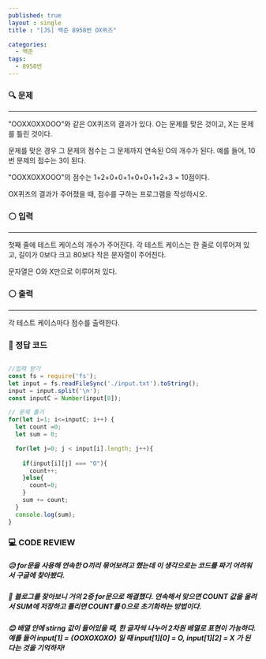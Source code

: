 ```yaml
---
published: true
layout : single
title : "[JS] 백준 8958번 OX퀴즈"

categories:
  - 백준
tags:
  - 8958번
---
```


### 🔍 문제
---------
"OOXXOXXOOO"와 같은 OX퀴즈의 결과가 있다. O는 문제를 맞은 것이고, X는 문제를 틀린 것이다. 

문제를 맞은 경우 그 문제의 점수는 그 문제까지 연속된 O의 개수가 된다. 예를 들어, 10번 문제의 점수는 3이 된다.

"OOXXOXXOOO"의 점수는 1+2+0+0+1+0+0+1+2+3 = 10점이다.

OX퀴즈의 결과가 주어졌을 때, 점수를 구하는 프로그램을 작성하시오.

### ⚪ 입력
---
첫째 줄에 테스트 케이스의 개수가 주어진다. 각 테스트 케이스는 한 줄로 이루어져 있고, 길이가 0보다 크고 80보다 작은 문자열이 주어진다. 

문자열은 O와 X만으로 이루어져 있다.

### ⚪ 출력
---
각 테스트 케이스마다 점수를 출력한다.

### 📝 정답 코드
```javascript

//입력 받기
const fs = require('fs');
let input = fs.readFileSync('./input.txt').toString();
input = input.split('\n');
const inputC = Number(input[0]);

// 문제 풀기
for(let i=1; i<=inputC; i++) {
  let count =0;
  let sum = 0;

  for(let j=0; j < input[i].length; j++){
  
    if(input[i][j] === "O"){
      count++;
    }else{
      count=0;
    }
    sum += count;
  }
  console.log(sum);
}
```
### 💻 CODE REVIEW

##### 😥 for문을 사용해 연속한 O끼리 묶어보려고 했는데 이 생각으로는 코드를 짜기 어려워서 구글에 찾아봤다.

##### 🧐 블로그를 찾아보니 거의 2중 for문으로 해결했다. 연속해서 맞으면 COUNT 값을 올려서 SUM에 저장하고 틀리면 COUNT를 0으로 초기화하는 방법이다.

##### 😊 배열 안에 stirng 값이 들어있을 때, 한 글자씩 나누어 2차원 배열로 표현이 가능하다. 예를 들어 input[1] = {OOXOXOXO} 일 때 input[1][0] = O, input[1][2] = X 가 된다는 것을 기억하자!
